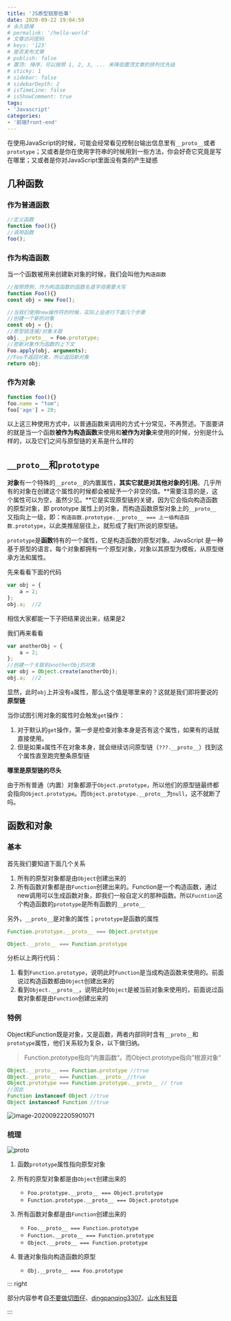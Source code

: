 ```yaml
---
title: 'JS原型链那些事'
date: 2020-09-22 19:04:59
# 永久链接
# permalink: '/hello-world'
# 文章访问密码
# keys: '123'
# 是否发布文章
# publish: false
# 置顶: 降序，可以按照 1, 2, 3, ... 来降低置顶文章的排列优先级
# sticky: 1
# sidebar: false
# sidebarDepth: 2
# isTimeLine: false
# isShowComment: true
tags:
- 'Javascript'
categories:
- '前端front-end'
---
```




在使用JavaScript的时候，可能会经常看见控制台输出信息里有`__proto__`或者`prototype`；又或者是你在使用字符串的时候用到一些方法，你会好奇它究竟是写在哪里；又或者是你对JavaScript里面没有类的产生疑惑



## 几种函数

### 作为普通函数

```javascript
//定义函数
function foo(){}
//调用函数
foo();
```

### 作为构造函数

当一个函数被用来创建新对象的时候，我们会叫他为`构造函数`

```javascript
//按照惯例，作为构造函数的函数名首字母需要大写
function Foo(){}
const obj = new Foo();

//当我们使用new操作符的时候，实际上会进行下面几个步骤
//创建一个新的对象
const obj = {};
//原型链连接/对象关联
obj.__proto__ = Foo.prototype;
//把新对象作为函数的上下文
Foo.apply(obj, arguments);
//Foo不返回对象，所以返回新对象
return obj;
```

### 作为对象

```javascript
function foo(){}
foo.name = "tom";
foo['age'] = 20;
```

以上这三种使用方式中，以普通函数来调用的方式十分常见，不再赘述。下面要讲的就是当一个函数**被作为构造函数**来使用和**被作为对象**来使用的时候，分别是什么样的，以及它们之间与原型链的关系是什么样的

## `__proto__`和`prototype`

**对象**有一个特殊的`__proto__`的内置属性，**其实它就是对其他对象的引用**。几乎所有的对象在创建这个属性的时候都会被赋予一个非空的值。**需要注意的是，这个属性可以为空，虽然少见。**它是实现原型链的关键，因为它会指向构造函数的原型对象，即 prototype 属性上的对象，而构造函数原型对象上的`__proto__` 又指向上一级，即：`构造函数.prototype.__proto__ === 上一级构造函数.prototype`，以此类推层层往上，就形成了我们所说的原型链。



`prototype`是**函数**特有的一个属性，它是构造函数的原型对象。JavaScript 是一种基于原型的语言，每个对象都拥有一个原型对象，对象以其原型为模板，从原型继承方法和属性。



先来看看下面的代码

```javascript
var obj = {
	a = 2;
};
obj.a;	//2
```

相信大家都能一下子把结果说出来，结果是2



我们再来看看

```javascript
var anotherObj = {
	a = 2;
};
//创建一个关联到anotherObj的对象
var obj = Object.create(anotherObj);
obj.a;	//2
```

显然，此时`obj`上并没有`a`属性，那么这个值是哪里来的？这就是我们即将要说的**原型链**



当你试图引用对象的属性时会触发`get`操作：

1. 对于默认的`get`操作，第一步是检查对象本身是否有这个属性，如果有的话就直接使用。
2. 但是如果`a`属性不在对象本身，就会继续访问原型链（`???.__proto__`）找到这个属性直至跑完整条原型链

**哪里是原型链的尽头**

由于所有普通（内置）对象都源于`Object.prototype`，所以他们的原型链最终都会指向`Object.prototype`。而`Object.prototype.__proto__`为`null`，这不就断了吗。



## 函数和对象

### 基本

首先我们要知道下面几个关系

1. 所有的原型对象都是由`Object`创建出来的
2. 所有函数对象都是由`Function`创建出来的。Function是一个构造函数，通过new调用可以生成函数对象，即我们一般自定义的那种函数。所以`Fucntion`这个构造函数的`prototype`是所有函数的`__proto__`

另外，`__proto__`是对象的属性；`prototype`是函数的属性

```javascript
Function.prototype.__proto__ === Object.prototype

Object.__proto__ === Function.prototype
```

分析以上两行代码：

1. 看到`Function.prototype`，说明此时`Function`是当成构造函数来使用的。前面说过构造函数都由`Object`创建出来的
2. 看到`Object.__proto__`，说明此时`Object`是被当前对象来使用的，前面说过函数对象都是由`Function`创建出来的

### 特例

Object和Function既是对象，又是函数，两者内部同时含有`__proto__`和`prototype`属性，他们关系较为复杂，以下做归纳。

> Function.prototype指向”内置函数“。而Object.prototype指向”根源对象“

```javascript
Object.__proto__ === Function.prototype //true
Object.__proto__ === Function.__proto__//true
Object.prototype === Function.prototype.__proto__ // true
//因此
Function instanceof Object //true
Object instanceof Function //true
```

![image-20200922205901071](https://chanx-1251137349.file.myqcloud.com/image-20200922205901071.png)

### 梳理

![proto](https://chanx-1251137349.file.myqcloud.com/proto.png)

1. 函数`prototype`属性指向原型对象
2. 所有的原型对象都是由`Object`创建出来的
   - `Foo.prototype.__proto__ === Object.prototype`
   -  `Function.prototype.__proto__ === Object.prototype`
3. 所有函数对象都是由`Function`创建出来的
   - `Foo.__proto__ === Function.prototype`
   - `Function.__proto__ === Function.prototype`
   - `Object.__proto__ === Function.prototype`

4. 普通对象指向构造函数的原型
   - `Obj.__proto__ === Foo.prototype`



::: right

部分内容参考自[不要做切图仔](https://blog.csdn.net/qq_36470086/article/details/82599604)、[dingpanqing3307](https://blog.csdn.net/dingpanqing3307/article/details/101261244?utm_medium=distribute.pc_relevant.none-task-blog-BlogCommendFromMachineLearnPai2-1.channel_param&depth_1-utm_source=distribute.pc_relevant.none-task-blog-BlogCommendFromMachineLearnPai2-1.channel_param)、[山水有轻音](http://blod.wxinxianyun.com/views/category1/2019/091205.html#%E8%A7%A3%E5%86%B3%E9%A2%84%E7%95%99%E9%97%AE%E9%A2%98)

:::

